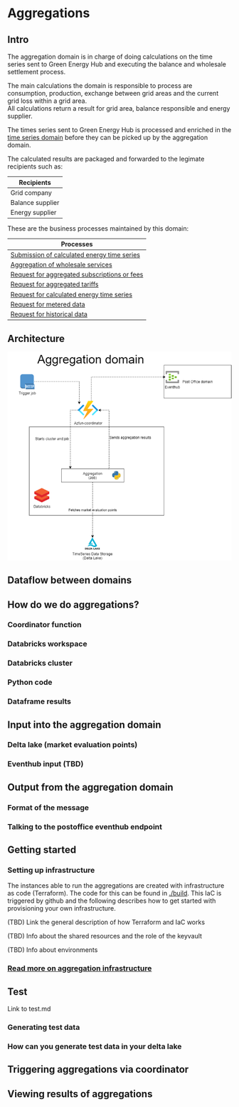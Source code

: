 # Aggregations

## Intro

The aggregation domain is in charge of doing calculations on the time series sent to Green Energy Hub and executing the balance and wholesale settlement process.

The main calculations the domain is responsible to process are consumption, production, exchange between grid areas and the current grid loss within a grid area.  
All calculations return a result for grid area, balance responsible and energy supplier.

The times series sent to Green Energy Hub is processed and enriched in the [time series domain](https://github.com/Energinet-DataHub/geh-timeseries) before they can be picked up by the aggregation domain.

The calculated results are packaged and forwarded to the legimate recipients such as:

| Recipients |
| ----------- |
| Grid company  |
| Balance supplier |
| Energy supplier |

These are the business processes maintained by this domain:

| Processes |
| ----------- |
| [Submission of calculated energy time series](./docs/business-processes/submission-of-calculated-energy-time-series.md) |
| [Aggregation of wholesale services](./docs/business-processes/aggregation-of-whole-sale-services.md) |
| [Request for aggregated subscriptions or fees](./docs/business-processes/request-for-aggregated-subscriptions-or-fees.md) |
| [Request for aggregated tariffs](./docs/business-processes/request-for-aggregated-tariffs.md) |
| [Request for calculated energy time series](./docs/business-processes/request-for-calculated-energy-time-series.md) |
| [Request for metered data](./docs/business-processes/request-for-metered-data.md) |
| [Request for historical data](./docs/business-processes/request-for-historical-data.md) |

## Architecture

![design](./docs/images/architecture.png)

## Dataflow between domains

## How do we do aggregations?

### Coordinator function

### Databricks workspace

### Databricks cluster

### Python code

### Dataframe results

## Input into the aggregation domain

### Delta lake (market evaluation points)

### Eventhub input (TBD)

## Output from the aggregation domain

### Format of the message

### Talking to the postoffice eventhub endpoint

## Getting started

### Setting up infrastructure

The instances able to run the aggregations are created with infrastructure as code (Terraform). The code for this can be found in
[./build](./build).
This IaC is triggered by github and the following describes how to get started with provisioning your own infrastructure.

(TBD) Link the general description of how Terraform and IaC works

(TBD) Info about the shared resources and the role of the keyvault

(TBD) Info about environments

### [Read more on aggregation infrastructure](./docs/setting-up-infrastructure.md)

## Test

Link to test.md

### Generating test data

### How can you generate test data in your delta lake

## Triggering aggregations via coordinator

## Viewing results of aggregations
